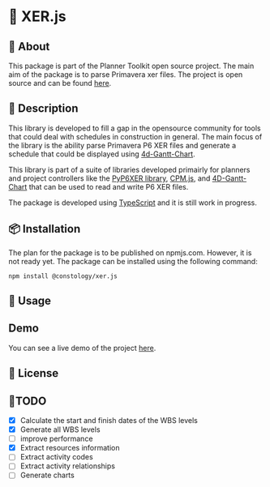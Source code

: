 # 🚀 XER.js

## 📖 About

This package is part of the Planner Toolkit open source project. The main aim of the package is to parse Primavera xer files. The project is open source and can be found [here](https://github.com/HassanEmam/xer.js).

## 📝 Description

This library is developed to fill a gap in the opensource community for tools that could deal with schedules in construction in general. The main focus of the library is the ability parse Primavera P6 XER files and generate a schedule that could be displayed using [4d-Gantt-Chart](https://github.com/HassanEmam/4D-Gantt).

This library is part of a suite of libraries developed primairly for planners and project controllers like the [PyP6XER library](https://github.com/HassanEmam/PyP6XER), [CPM.js](https://github.com/HassanEmam/cpm.js), and [4D-Gantt-Chart](https://github.com/HassanEmam/4D-Gantt) that can be used to read and write P6 XER files.

The package is developed using [TypeScript](https://www.typescriptlang.org/) and it is still work in progress.

## 📦 Installation

The plan for the package is to be published on npmjs.com. However, it is not ready yet. The package can be installed using the following command:

```code
npm install @constology/xer.js
```

## 🚀 Usage

## Demo

<!-- <p align="center">
  <img src="assets/readme/GanttChart.gif" />
</p> -->

You can see a live demo of the project [here](https://hassanemam.github.io/xer.js/).

## 📜 License

## 📜TODO

- [x] Calculate the start and finish dates of the WBS levels
- [x] Generate all WBS levels
- [ ] improve performance
- [x] Extract resources information
- [ ] Extract activity codes
- [ ] Extract activity relationships
- [ ] Generate charts
